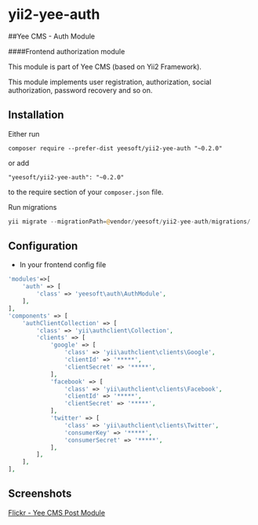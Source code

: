 # yii2-yee-auth

##Yee CMS - Auth Module

####Frontend authorization module

This module is part of Yee CMS (based on Yii2 Framework).

This module implements user registration, authorization, social authorization, password recovery and so on. 

Installation
------------

Either run

```
composer require --prefer-dist yeesoft/yii2-yee-auth "~0.2.0"
```

or add

```
"yeesoft/yii2-yee-auth": "~0.2.0"
```

to the require section of your `composer.json` file.


Run migrations

```php
yii migrate --migrationPath=@vendor/yeesoft/yii2-yee-auth/migrations/
```

Configuration
------
- In your frontend config file

```php
'modules'=>[
    'auth' => [
        'class' => 'yeesoft\auth\AuthModule',
    ],
],
'components' => [
    'authClientCollection' => [
        'class' => 'yii\authclient\Collection',
        'clients' => [
            'google' => [
                'class' => 'yii\authclient\clients\Google',
                'clientId' => '*****',
                'clientSecret' => '*****',
            ],
            'facebook' => [
                'class' => 'yii\authclient\clients\Facebook',
                'clientId' => '*****',
                'clientSecret' => '*****',
            ],
            'twitter' => [
                'class' => 'yii\authclient\clients\Twitter',
                'consumerKey' => '*****',
                'consumerSecret' => '*****',
            ],
        ],
    ],
],
```

Screenshots
-------  

[Flickr - Yee CMS Post Module](https://www.flickr.com/photos/134050409@N07/sets/72157656324703598)
